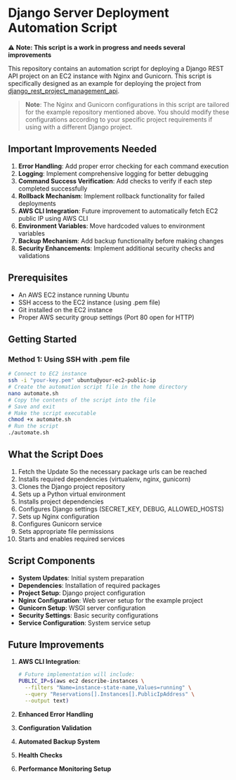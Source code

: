 # Django Server Deployment Automation Script

⚠️ **Note: This script is a work in progress and needs several improvements**

This repository contains an automation script for deploying a Django REST API project on an EC2 instance with Nginx and Gunicorn. This script is specifically designed as an example for deploying the project from [django_rest_project_management_api](https://github.com/centaurusgod/django_rest_project_management_api.git).

> **Note**: The Nginx and Gunicorn configurations in this script are tailored for the example repository mentioned above. You should modify these configurations according to your specific project requirements if using with a different Django project.

## Important Improvements Needed

1. **Error Handling**: Add proper error checking for each command execution
2. **Logging**: Implement comprehensive logging for better debugging
3. **Command Success Verification**: Add checks to verify if each step completed successfully
4. **Rollback Mechanism**: Implement rollback functionality for failed deployments
5. **AWS CLI Integration**: Future improvement to automatically fetch EC2 public IP using AWS CLI
6. **Environment Variables**: Move hardcoded values to environment variables
7. **Backup Mechanism**: Add backup functionality before making changes
8. **Security Enhancements**: Implement additional security checks and validations

## Prerequisites

- An AWS EC2 instance running Ubuntu
- SSH access to the EC2 instance (using .pem file)
- Git installed on the EC2 instance
- Proper AWS security group settings (Port 80 open for HTTP)

## Getting Started

### Method 1: Using SSH with .pem file
```bash
# Connect to EC2 instance
ssh -i "your-key.pem" ubuntu@your-ec2-public-ip
# Create the automation script file in the home directory
nano automate.sh
# Copy the contents of the script into the file
# Save and exit
# Make the script executable    
chmod +x automate.sh
# Run the script
./automate.sh
```

## What the Script Does

1. Fetch the Update So the necessary package urls can be reached
2. Installs required dependencies (virtualenv, nginx, gunicorn)
3. Clones the Django project repository
4. Sets up a Python virtual environment
5. Installs project dependencies
6. Configures Django settings (SECRET_KEY, DEBUG, ALLOWED_HOSTS)
7. Sets up Nginx configuration
8. Configures Gunicorn service
9. Sets appropriate file permissions
10. Starts and enables required services

## Script Components

- **System Updates**: Initial system preparation
- **Dependencies**: Installation of required packages
- **Project Setup**: Django project configuration
- **Nginx Configuration**: Web server setup for the example project
- **Gunicorn Setup**: WSGI server configuration
- **Security Settings**: Basic security configurations
- **Service Configuration**: System service setup

## Future Improvements

1. **AWS CLI Integration**:
   ```bash
   # Future implementation will include:
   PUBLIC_IP=$(aws ec2 describe-instances \
     --filters "Name=instance-state-name,Values=running" \
     --query "Reservations[].Instances[].PublicIpAddress" \
     --output text)
   ```

2. **Enhanced Error Handling**
3. **Configuration Validation**
4. **Automated Backup System**
5. **Health Checks**
6. **Performance Monitoring Setup**

